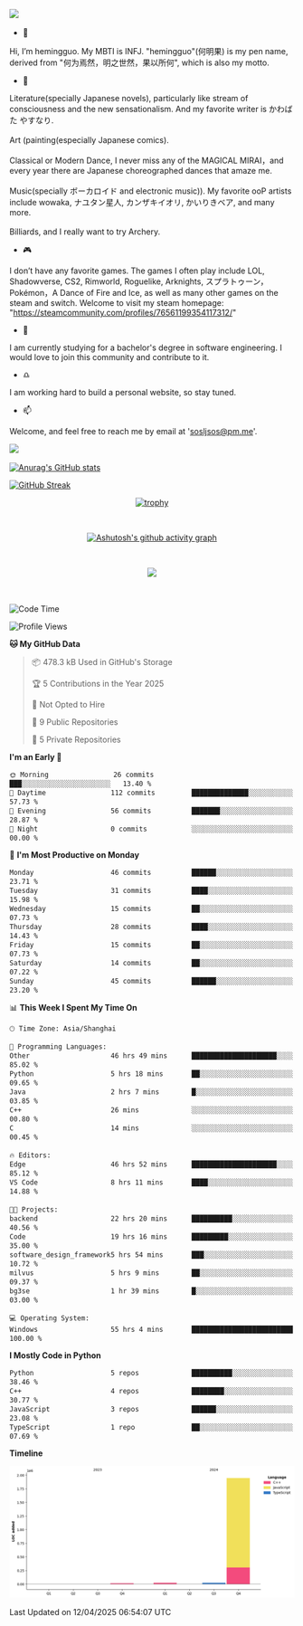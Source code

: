 ![](https://github.com/hemingguo/hemingguo/blob/main/butterfly_smile.png)

- 👋
  
Hi, I’m hemingguo. My MBTI is INFJ. "hemingguo"(何明果) is my pen name, derived from "何为焉然，明之世然，果以所何", which is also my motto.



- 🎨
  

Literature(specially Japanese novels), particularly like stream of consciousness and the new sensationalism. And my favorite writer is かわばた やすなり. <br><br>
Art (painting(especially Japanese comics). <br><br>
Classical or Modern Dance, I never miss any of the MAGICAL MIRAI，and every year there are Japanese choreographed dances that amaze me. <br><br>
Music(specially ボーカロイド and electronic music)). My favorite ooP artists include wowaka, ナユタン星人, カンザキイオリ, かいりきベア, and many more. <br><br>
Billiards, and I really want to try Archery.



- 🎮 


I don’t have any favorite games. The games I often play include LOL, Shadowverse, CS2, Rimworld, Roguelike, Arknights, スプラトゥーン，Pokémon，A Dance of Fire and Ice, as well as many other games on the steam and switch. Welcome to visit my steam homepage: "https://steamcommunity.com/profiles/76561199354117312/"



- 🌱



I am currently studying for a bachelor's degree in software engineering. I would love to join this community and contribute to it.



- ♎ 


I am working hard to build a personal website, so stay tuned.



- 📫 


Welcome, and feel free to reach me by email at 'sosljsos@pm.me'.


![](http://antzuhl.cn:4000/get/@hemingguo.readme)

[![Anurag's GitHub stats](https://github-readme-stats.vercel.app/api?username=hemingguo&show_icons=true&count_private=true&theme=aura&hide_border=true&icon_color=FF4500&text_color=76EE00)](https://github.com/anuraghazra/github-readme-stats)    



[![GitHub Streak](https://github-readme-streak-stats.herokuapp.com/?user=hemingguo&hide_border=true&theme=tokyonight)](https://git.io/streak-stats)

<div align="center">

[![trophy](https://github-profile-trophy.vercel.app/?username=hemingguo&theme=dracula)](https://github.com/ryo-ma/github-profile-trophy)

<br>

[![Ashutosh's github activity graph](https://github-readme-activity-graph.vercel.app/graph?username=hemingguo&theme=tokyo-night&hide_border=true)](https://github.com/ashutosh00710/github-readme-activity-graph)

</div>

<br>

<p align="center">
  <a href="https://skillicons.dev">
    <img src="https://skillicons.dev/icons?i=cpp,c,vim,py,clion,github,git,docker,java,js,idea,linux,md,matlab,nodejs,obsidian,pycharm,pytorch,qt,react,stackoverflow,unreal,unity,vscode,vue,windows" />
  </a>
</p>

<br>

<!--START_SECTION:waka-->
![Code Time](http://img.shields.io/badge/Code%20Time-2%2C308%20hrs%2014%20mins-blue)

![Profile Views](http://img.shields.io/badge/Profile%20Views-77-blue)

**🐱 My GitHub Data** 

> 📦 478.3 kB Used in GitHub's Storage 
 > 
> 🏆 5 Contributions in the Year 2025
 > 
> 🚫 Not Opted to Hire
 > 
> 📜 9 Public Repositories 
 > 
> 🔑 5 Private Repositories 
 > 
**I'm an Early 🐤** 

```text
🌞 Morning                26 commits          ███░░░░░░░░░░░░░░░░░░░░░░   13.40 % 
🌆 Daytime                112 commits         ██████████████░░░░░░░░░░░   57.73 % 
🌃 Evening                56 commits          ███████░░░░░░░░░░░░░░░░░░   28.87 % 
🌙 Night                  0 commits           ░░░░░░░░░░░░░░░░░░░░░░░░░   00.00 % 
```
📅 **I'm Most Productive on Monday** 

```text
Monday                   46 commits          ██████░░░░░░░░░░░░░░░░░░░   23.71 % 
Tuesday                  31 commits          ████░░░░░░░░░░░░░░░░░░░░░   15.98 % 
Wednesday                15 commits          ██░░░░░░░░░░░░░░░░░░░░░░░   07.73 % 
Thursday                 28 commits          ████░░░░░░░░░░░░░░░░░░░░░   14.43 % 
Friday                   15 commits          ██░░░░░░░░░░░░░░░░░░░░░░░   07.73 % 
Saturday                 14 commits          ██░░░░░░░░░░░░░░░░░░░░░░░   07.22 % 
Sunday                   45 commits          ██████░░░░░░░░░░░░░░░░░░░   23.20 % 
```


📊 **This Week I Spent My Time On** 

```text
🕑︎ Time Zone: Asia/Shanghai

💬 Programming Languages: 
Other                    46 hrs 49 mins      █████████████████████░░░░   85.02 % 
Python                   5 hrs 18 mins       ██░░░░░░░░░░░░░░░░░░░░░░░   09.65 % 
Java                     2 hrs 7 mins        █░░░░░░░░░░░░░░░░░░░░░░░░   03.85 % 
C++                      26 mins             ░░░░░░░░░░░░░░░░░░░░░░░░░   00.80 % 
C                        14 mins             ░░░░░░░░░░░░░░░░░░░░░░░░░   00.45 % 

🔥 Editors: 
Edge                     46 hrs 52 mins      █████████████████████░░░░   85.12 % 
VS Code                  8 hrs 11 mins       ████░░░░░░░░░░░░░░░░░░░░░   14.88 % 

🐱‍💻 Projects: 
backend                  22 hrs 20 mins      ██████████░░░░░░░░░░░░░░░   40.56 % 
Code                     19 hrs 16 mins      █████████░░░░░░░░░░░░░░░░   35.00 % 
software_design_framework5 hrs 54 mins       ███░░░░░░░░░░░░░░░░░░░░░░   10.72 % 
milvus                   5 hrs 9 mins        ██░░░░░░░░░░░░░░░░░░░░░░░   09.37 % 
bg3se                    1 hr 39 mins        █░░░░░░░░░░░░░░░░░░░░░░░░   03.00 % 

💻 Operating System: 
Windows                  55 hrs 4 mins       █████████████████████████   100.00 % 
```

**I Mostly Code in Python** 

```text
Python                   5 repos             ██████████░░░░░░░░░░░░░░░   38.46 % 
C++                      4 repos             ████████░░░░░░░░░░░░░░░░░   30.77 % 
JavaScript               3 repos             ██████░░░░░░░░░░░░░░░░░░░   23.08 % 
TypeScript               1 repo              ██░░░░░░░░░░░░░░░░░░░░░░░   07.69 % 
```



**Timeline**

![Lines of Code chart](https://raw.githubusercontent.com/hemingguo/hemingguo/main/assets/bar_graph.png)


 Last Updated on 12/04/2025 06:54:07 UTC
<!--END_SECTION:waka-->
<!---
hemingguo/hemingguo is a ✨ special ✨ repository because its `README.md` (this file) appears on your GitHub profile.
You can click the Preview link to take a look at your changes.
--->
